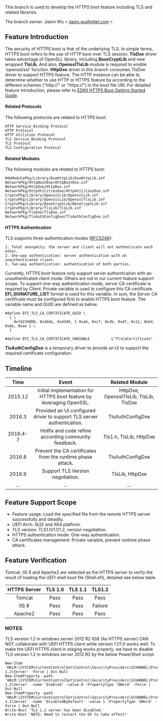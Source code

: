 This branch is used to develop the HTTPS boot feature including TLS and related libraries.

The branch owner:
Jiaxin Wu < jiaxin.wu@intel.com >

## Feature Introduction
The security of HTTPS boot is that of the underlying TLS. In simple terms, HTTPS boot refers to the use of HTTP boot over TLS session. **TlsDxe** driver takes advantage of OpenSLL library, including **BaseCryptLib** and new wrapped **TlsLib**, And also, **OpensslTlsLib** module is required to enable 'openssl/ssl' function. **HttpDxe** driver in this branch consumes TlsDxe driver to support HTTPS feature. The HTTP instance can be able to determine whether to use HTTP or HTTPS feature by according to the different schemes ("http://" or "https://") in the boot file URI. For detailed feature introduction, please refer to [EDKII HTTPS Boot Getting Started Guide](https://github.com/tianocore-docs/Docs/blob/master/White_Papers/EDKIIHttps_TLS_BootGettingStartedGuide_07.pdf).

#### Related Protocols
The following protocols are related to HTTPS boot:
```
HTTP Service Binding Protocol
HTTP Protocol
HTTP Utilities Protocol
TLS Service Binding Protocol
TLS Protocol
TLS Configuration Protocol
```

#### Related Modules
The following modules are related to HTTPS boot:
```
MdeModulePkg/Library/DxeHttpLib/DxeHttpLib.inf
NetworkPkg/HttpBootDxe/HttpBootDxe.inf
NetworkPkg/HttpDxe/HttpDxe.inf
NetworkPkg/HttpUtilitiesDxe/HttpUtilitiesDxe.inf
CryptoPkg/Library/OpensslLib/OpensslLib.inf
CryptoPkg/Library/OpensslLib/OpensslTlsLib.inf
CryptoPkg/Library/BaseCryptLib/BaseCryptLib.inf
CryptoPkg/Library/TlsLib/TlsLib.inf
NetworkPkg/TlsDxe/TlsDxe.inf
NetworkPkg/TlsAuthConfigDxe/TlsAuthConfigDxe.inf
```

#### HTTPS Authentication
TLS supports three authentication modes ([RFC5246](https://tools.ietf.org/html/rfc5246)):
```
1. Total anonymity: the server and client will not authenticate each other.
2. One-way authentication: server authentication with an unauthenticated client.
3. Two-way authentication: authentication of both parties.
```
Currently, HTTPS boot feature only support server authentication with an unauthenticated client mode. Others are not in our current feature support scope. To support one-way authentication mode, server CA certificate is required by Client. Private variable is used to configure this CA certificate. **EFI_SIGNATURE_LIST** format is used for this variable. In sum, the Server CA certificate must be configured first to enable HTTPS boot feature. The variable name and GUID are defined as below.
```
#define EFI_TLS_CA_CERTIFICATE_GUID \
  { \
    0xfd2340D0, 0x3dab, 0x4349, { 0xa6, 0xc7, 0x3b, 0x4f, 0x12, 0xb4, 0x8e, 0xae } \
  }

#define EFI_TLS_CA_CERTIFICATE_VARIABLE          L"TlsCaCertificate"
```
**TlsAuthConfigDxe** is a temporary driver to provide an UI to support the required certificate configuration.

## Timeline
| Time | Event | Related Module |
|:----:|:-----:|:--------------:|
| 2015.12 | Initial implementation for HTTPS boot feature by leveraging OpenSSL. | HttpDxe, OpensslTlsLib, TlsLib, TlsDxe |
| 2016.3 | Provided an UI configured driver to support TLS server authentication. | TlsAuthConfigDxe |
| 2016.4-7 | Hotfix and code refine according community feedback. | Tls1.h, TlsLib, HttpDxe |
| 2016.8 | Prevent the CA certificates from the runtime phase attack. | TlsAuthConfigDxe |
| 2016.9 | Support TLS Version negotiation. | TlsLib, HttpDxe |
|...|...|...|

## Feature Support Scope
*	Feature usage: Load the specified file from the remote HTTPS server successfully and steadily.
* UEFI Arch: IA32 and X64 platform.
*	TLS version: TLS1.0/1.1/1.2, version negotiation.
*	HTTPS authentication mode: One-way authentication.
*	CA certificates management: Private variable, prevent runtime phase attack.

## Feature Verification
Tomcat, IIS 8 and Apache2 are selected as the HTTPS server to verify the result of loading the UEFI shell boot file (Shell.efi), detailed see below table.

| HTTPS Server | TLS 1.0 | TLS 1.1 | TLS1.2 |
|:------------:|:-------:|:-------:|:------:|
|Tomcat | Pass |Pass | Pass |
|IIS 8 | Pass | Pass | Failure |
|Apache2 | Pass | Pass | Pass |

### NOTES
TLS version 1.2 in windows server 2012 R2 IIS8 (As HTTPS server) CAN NOT collaborate with UEFI HTTPS client while version 1.1/1.0 works well. To make the UEFI HTTPS client in staging works properly, we have to disable TLS version 1.2 in windows server 2012 R2 by the below PowerShell script:
```
New-Item 'HKLM:\SYSTEM\CurrentControlSet\Control\SecurityProviders\SCHANNEL\Protocols\TLS 1.2\Server' -Force | Out-Null
New-ItemProperty -path 'HKLM:\SYSTEM\CurrentControlSet\Control\SecurityProviders\SCHANNEL\Protocols\TLS 1.2\Server' -name 'Enabled' -value 0 -PropertyType 'DWord' -Force | Out-Null
New-ItemProperty -path 'HKLM:\SYSTEM\CurrentControlSet\Control\SecurityProviders\SCHANNEL\Protocols\TLS 1.2\Server' -name 'DisabledByDefault' -value 1 -PropertyType 'DWord' -Force | Out-Null
Write-Host 'TLS 1.2 server has been disabled.'
Write-Host 'NOTE: Need to restart the OS to take effect!'
```
